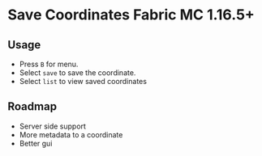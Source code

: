 # Save Coordinates Fabric MC 1.16.5+

## Usage

- Press `B` for menu.
- Select `save` to save the coordinate.
- Select `list` to view saved coordinates

## Roadmap

- Server side support
- More metadata to a coordinate
- Better gui